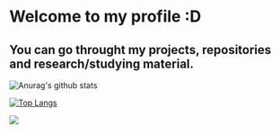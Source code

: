 # Welcome to my profile :D

## You can go throught my projects, repositories and research/studying material.

![Anurag's github stats](https://github-readme-stats.vercel.app/api?username=wagnercaetano&show_icons=true&theme=radical&bg_color=1e1245&text_color=ffffff)

[![Top Langs](https://github-readme-stats.vercel.app/api/top-langs/?username=wagnercaetano&layout=compact&bg_color=1e1245&text_color=ffffff)](https://github.com/anuraghazra/github-readme-stats)

![](https://komarev.com/ghpvc/?username=wagnercaetano&color=blue&style=flat&text_color=1e1245)
